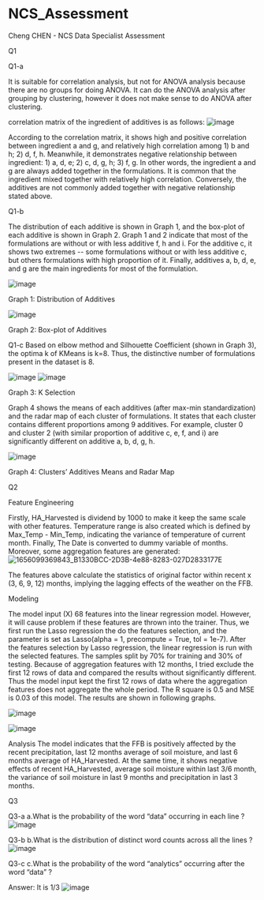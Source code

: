 # NCS_Assessment
Cheng CHEN - NCS Data Specialist Assessment


Q1

Q1-a

It is suitable for correlation analysis, but not for ANOVA analysis because there are no groups for doing ANOVA.
It can do the ANOVA analysis after grouping by clustering, however it does not make sense to do ANOVA after clustering.

correlation matrix of the ingredient of additives is as follows:
![image](https://user-images.githubusercontent.com/66156262/175518324-1a7d3538-afee-4b1a-be3f-259c57e099d5.png)


According to the correlation matrix, it shows high and positive correlation between ingredient a and g, and relatively high correlation among 1) b and h; 2) d, f, h.
Meanwhile, it demonstrates negative relationship between ingredient: 1) a, d, e; 2) c, d, g, h; 3) f, g.
In other words, the ingredient a and g are always added together in the formulations. It is common that the ingredient mixed together with relatively high correlation. Conversely, the additives are not commonly added together with negative relationship stated above.


Q1-b

The distribution of each additive is shown in Graph 1, and the box-plot of each additive is shown in Graph 2. 
Graph 1 and 2 indicate that most of the formulations are without or with less additive f, h and i. For the additive c, it shows two extremes -- some formulations without or with less additive c, but others formulations with high proportion of it. Finally, additives a, b, d, e, and g are the main ingredients for most of the formulation.

![image](https://user-images.githubusercontent.com/66156262/175518338-64e0bc94-2eb3-4ea0-8bbe-cb86ca898003.png)

Graph 1: Distribution of Additives


![image](https://user-images.githubusercontent.com/66156262/175518353-ef564058-cd5e-4ca1-a0aa-e273f518d44a.png)

Graph 2: Box-plot of Additives

Q1-c
Based on elbow method and Silhouette Coefficient (shown in Graph 3), the optima k of KMeans is k=8. Thus, the distinctive number of formulations present in the dataset is 8.

![image](https://user-images.githubusercontent.com/66156262/175518387-40f30b5f-3f78-47ef-b33d-f3bf6755fc77.png)
![image](https://user-images.githubusercontent.com/66156262/175518399-d28e14fe-29e9-4757-9961-25ea7e7f2519.png)

Graph 3: K Selection

Graph 4 shows the means of each additives (after max-min standardization) and the radar map of each cluster of formulations. It states that each cluster contains different proportions among 9 additives. For example, cluster 0 and cluster 2 (with similar proportion of additive c, e, f, and i) are significantly different on additive a, b, d, g, h.

![image](https://user-images.githubusercontent.com/66156262/175548069-8e094e52-cb46-4580-adf0-11cc34ffe7f0.png)

Graph 4: Clusters’ Additives Means and Radar Map


Q2

Feature Engineering

Firstly, HA_Harvested is dividend by 1000 to make it keep the same scale with other features. Temperature range is also created which is defined by Max_Temp - Min_Temp, indicating the variance of temperature of current month. Finally, The Date is converted to dummy variable of months.
Moreover, some aggregation features are generated:
![1656099369843_B1330BCC-2D3B-4e88-8283-027D2833177E](https://user-images.githubusercontent.com/66156262/175655804-30175a15-9f85-4dba-8dc2-a1cc54f0595a.png)


The features above calculate the statistics of original factor within recent x (3, 6, 9, 12) months, implying the lagging effects of the weather on the FFB.

Modeling

The model input (X) 68 features into the linear regression model. However, it will cause problem if these features are thrown into the trainer. Thus, we first run the Lasso regression the do the features selection, and the parameter is set as Lasso(alpha = 1, precompute = True, tol = 1e-7). After the features selection by Lasso regression, the linear regression is run with the selected features. The samples split by 70% for training and 30% of testing. Because of aggregation features with 12 months, I tried exclude the first 12 rows of data and compared the results without significantly different. Thus the model input kept the first 12 rows of data where the aggregation features does not aggregate the whole period. 
The R square is 0.5 and MSE is 0.03 of this model. The results are shown in following graphs.

![image](https://user-images.githubusercontent.com/66156262/175655829-2ec118ea-d49f-4128-93dc-acdc0dec4b3a.png)

![image](https://user-images.githubusercontent.com/66156262/175655840-ea709f09-ca43-490c-ba3c-827328cf8b85.png)


Analysis
The model indicates that the FFB is positively affected by the recent precipitation, last 12 months average of soil moisture, and last 6 months average of HA_Harvested. At the same time, it shows negative effects of recent HA_Harvested, average soil moisture within last 3/6 month, the variance of soil moisture in last 9 months and precipitation in last 3 months.



Q3

Q3-a
a.What is the probability of the word “data” occurring in each line ? 
![image](https://user-images.githubusercontent.com/66156262/175692578-802f1774-68b6-40b6-8783-e70276a10446.png)


Q3-b
b.What is the distribution of distinct word counts across all the lines ? 
![image](https://user-images.githubusercontent.com/66156262/175692731-02526a3c-7bc8-4d37-abdc-3e4657cfdb27.png)


Q3-c
c.What is the probability of the word “analytics” occurring after the word “data” ? 

Answer: It is 1/3
![image](https://user-images.githubusercontent.com/66156262/175692874-233a3b85-4b59-46c7-a07c-7eb944df0a1c.png)

